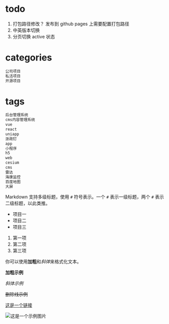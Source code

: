 # todo
1. 打包路径修改？ 发布到 github pages 上需要配置打包路径
2. 中英版本切换
3. 分页切换 active 状态


# categories
```html
公司项目
私活项目
开源项目
```

# tags
```html
后台管理系统
cms内容管理系统
vue
react
uniapp
浙政钉
app
小程序
h5
web
cesium
cms
雷达
海康监控
百度地图
大屏
```




Markdown 支持多级标题，使用 `#` 符号表示。一个 `#` 表示一级标题，两个 `#` 表示二级标题，以此类推。

- 项目一
- 项目二
- 项目三

1. 第一项
2. 第二项
3. 第三项

你可以使用**加粗**和*斜体*来格式化文本。

**加粗示例**

_斜体示例_

~~删除线示例~~

[这是一个链接](https://www.example.com)

![这是一个示例图片](/image/image4.jpg)
